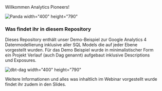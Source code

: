 Willkommen Analytics Pioneers!

![Panda](https://user-images.githubusercontent.com/6991865/181518295-d841d0c8-10e3-467c-aa8c-a576dc0658c0.png) width="400" height="790"

### Was findet ihr in diesem Repository
Dieses Repository enthält unser Demo-Beispiel zur Google Analytics 4 Datenmodellierung inklusive aller SQL Models die auf jeder Ebene vorgestellt wurden.
Für das Demo Beispiel wurde in minimalistischer Form ein Projekt Verlauf (auch Dag genannt) aufgebaut inklusive Descriptions und Exposures.

![dbt-dag](https://user-images.githubusercontent.com/6991865/181518410-f454e417-cffe-4a80-acb9-93ec2db34b04.png) width="400" height="790"


Weitere Informationen und alles was inhaltlich im Webinar vorgestellt wurde findet ihr zudem in den Slides.
